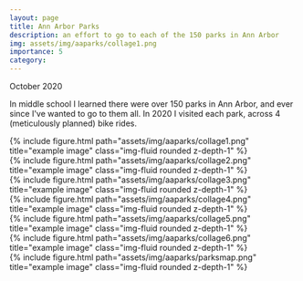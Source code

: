 ```yaml
---
layout: page
title: Ann Arbor Parks
description: an effort to go to each of the 150 parks in Ann Arbor
img: assets/img/aaparks/collage1.png
importance: 5
category:
---
```

October 2020


In middle school I learned there were over 150 parks in Ann Arbor, and ever since I've wanted to go to them all. 
In 2020 I visited each park, across 4 (meticulously planned) bike rides.

<div class="row">
    <div class="col-sm mt-3 mt-md-0">
        {% include figure.html path="assets/img/aaparks/collage1.png" title="example image" class="img-fluid rounded z-depth-1" %}
    </div>
    <div class="col-sm mt-3 mt-md-0">
        {% include figure.html path="assets/img/aaparks/collage2.png" title="example image" class="img-fluid rounded z-depth-1" %}
    </div>
</div>

<div class="row">
    <div class="col-sm mt-3 mt-md-0">
        {% include figure.html path="assets/img/aaparks/collage3.png" title="example image" class="img-fluid rounded z-depth-1" %}
    </div>
    <div class="col-sm mt-3 mt-md-0">
        {% include figure.html path="assets/img/aaparks/collage4.png" title="example image" class="img-fluid rounded z-depth-1" %}
    </div>
</div>

<div class="row">
    <div class="col-sm mt-3 mt-md-0">
        {% include figure.html path="assets/img/aaparks/collage5.png" title="example image" class="img-fluid rounded z-depth-1" %}
    </div>
    <div class="col-sm mt-3 mt-md-0">
        {% include figure.html path="assets/img/aaparks/collage6.png" title="example image" class="img-fluid rounded z-depth-1" %}
    </div>
</div>

<div class="row">
    <div class="col-sm-6 mt-3 mt-md-0 mx-auto d-block">
        {% include figure.html path="assets/img/aaparks/parksmap.png" title="example image" class="img-fluid rounded z-depth-1" %}
    </div>
</div>

